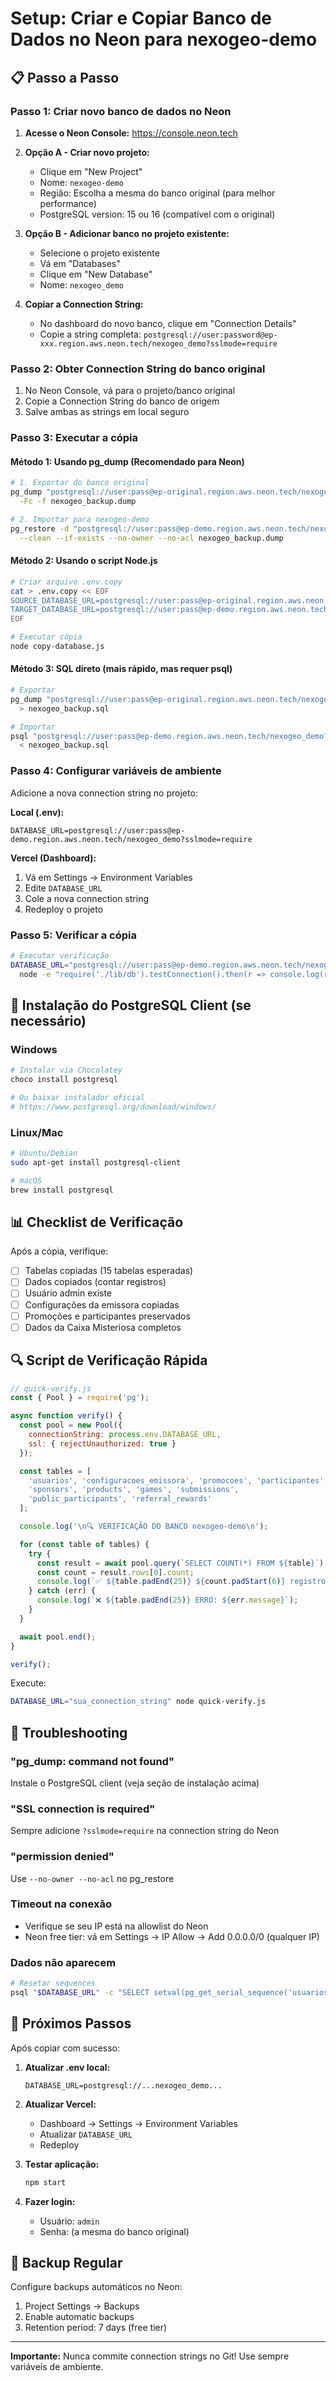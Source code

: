 # Setup: Criar e Copiar Banco de Dados no Neon para nexogeo-demo

## 📋 Passo a Passo

### Passo 1: Criar novo banco de dados no Neon

1. **Acesse o Neon Console:** https://console.neon.tech
2. **Opção A - Criar novo projeto:**
   - Clique em "New Project"
   - Nome: `nexogeo-demo`
   - Região: Escolha a mesma do banco original (para melhor performance)
   - PostgreSQL version: 15 ou 16 (compatível com o original)

3. **Opção B - Adicionar banco no projeto existente:**
   - Selecione o projeto existente
   - Vá em "Databases"
   - Clique em "New Database"
   - Nome: `nexogeo_demo`

4. **Copiar a Connection String:**
   - No dashboard do novo banco, clique em "Connection Details"
   - Copie a string completa: `postgresql://user:password@ep-xxx.region.aws.neon.tech/nexogeo_demo?sslmode=require`

### Passo 2: Obter Connection String do banco original

1. No Neon Console, vá para o projeto/banco original
2. Copie a Connection String do banco de origem
3. Salve ambas as strings em local seguro

### Passo 3: Executar a cópia

#### Método 1: Usando pg_dump (Recomendado para Neon)

```bash
# 1. Exportar do banco original
pg_dump "postgresql://user:pass@ep-original.region.aws.neon.tech/nexogeo?sslmode=require" \
  -Fc -f nexogeo_backup.dump

# 2. Importar para nexogeo-demo
pg_restore -d "postgresql://user:pass@ep-demo.region.aws.neon.tech/nexogeo_demo?sslmode=require" \
  --clean --if-exists --no-owner --no-acl nexogeo_backup.dump
```

#### Método 2: Usando o script Node.js

```bash
# Criar arquivo .env.copy
cat > .env.copy << EOF
SOURCE_DATABASE_URL=postgresql://user:pass@ep-original.region.aws.neon.tech/nexogeo?sslmode=require
TARGET_DATABASE_URL=postgresql://user:pass@ep-demo.region.aws.neon.tech/nexogeo_demo?sslmode=require
EOF

# Executar cópia
node copy-database.js
```

#### Método 3: SQL direto (mais rápido, mas requer psql)

```bash
# Exportar
pg_dump "postgresql://user:pass@ep-original.region.aws.neon.tech/nexogeo?sslmode=require" \
  > nexogeo_backup.sql

# Importar
psql "postgresql://user:pass@ep-demo.region.aws.neon.tech/nexogeo_demo?sslmode=require" \
  < nexogeo_backup.sql
```

### Passo 4: Configurar variáveis de ambiente

Adicione a nova connection string no projeto:

**Local (.env):**
```env
DATABASE_URL=postgresql://user:pass@ep-demo.region.aws.neon.tech/nexogeo_demo?sslmode=require
```

**Vercel (Dashboard):**
1. Vá em Settings → Environment Variables
2. Edite `DATABASE_URL`
3. Cole a nova connection string
4. Redeploy o projeto

### Passo 5: Verificar a cópia

```bash
# Executar verificação
DATABASE_URL="postgresql://user:pass@ep-demo.region.aws.neon.tech/nexogeo_demo?sslmode=require" \
  node -e "require('./lib/db').testConnection().then(r => console.log(r))"
```

## 🔧 Instalação do PostgreSQL Client (se necessário)

### Windows
```powershell
# Instalar via Chocolatey
choco install postgresql

# Ou baixar instalador oficial
# https://www.postgresql.org/download/windows/
```

### Linux/Mac
```bash
# Ubuntu/Debian
sudo apt-get install postgresql-client

# macOS
brew install postgresql
```

## 📊 Checklist de Verificação

Após a cópia, verifique:

- [ ] Tabelas copiadas (15 tabelas esperadas)
- [ ] Dados copiados (contar registros)
- [ ] Usuário admin existe
- [ ] Configurações da emissora copiadas
- [ ] Promoções e participantes preservados
- [ ] Dados da Caixa Misteriosa completos

## 🔍 Script de Verificação Rápida

```javascript
// quick-verify.js
const { Pool } = require('pg');

async function verify() {
  const pool = new Pool({
    connectionString: process.env.DATABASE_URL,
    ssl: { rejectUnauthorized: true }
  });

  const tables = [
    'usuarios', 'configuracoes_emissora', 'promocoes', 'participantes',
    'sponsors', 'products', 'games', 'submissions',
    'public_participants', 'referral_rewards'
  ];

  console.log('\n🔍 VERIFICAÇÃO DO BANCO nexogeo-demo\n');

  for (const table of tables) {
    try {
      const result = await pool.query(`SELECT COUNT(*) FROM ${table}`);
      const count = result.rows[0].count;
      console.log(`✅ ${table.padEnd(25)} ${count.padStart(6)} registros`);
    } catch (err) {
      console.log(`❌ ${table.padEnd(25)} ERRO: ${err.message}`);
    }
  }

  await pool.end();
}

verify();
```

Execute:
```bash
DATABASE_URL="sua_connection_string" node quick-verify.js
```

## 🚨 Troubleshooting

### "pg_dump: command not found"
Instale o PostgreSQL client (veja seção de instalação acima)

### "SSL connection is required"
Sempre adicione `?sslmode=require` na connection string do Neon

### "permission denied"
Use `--no-owner --no-acl` no pg_restore

### Timeout na conexão
- Verifique se seu IP está na allowlist do Neon
- Neon free tier: vá em Settings → IP Allow → Add 0.0.0.0/0 (qualquer IP)

### Dados não aparecem
```bash
# Resetar sequences
psql "$DATABASE_URL" -c "SELECT setval(pg_get_serial_sequence('usuarios', 'id'), COALESCE(MAX(id), 1)) FROM usuarios;"
```

## 🎯 Próximos Passos

Após copiar com sucesso:

1. **Atualizar .env local:**
   ```env
   DATABASE_URL=postgresql://...nexogeo_demo...
   ```

2. **Atualizar Vercel:**
   - Dashboard → Settings → Environment Variables
   - Atualizar `DATABASE_URL`
   - Redeploy

3. **Testar aplicação:**
   ```bash
   npm start
   ```

4. **Fazer login:**
   - Usuário: `admin`
   - Senha: (a mesma do banco original)

## 💾 Backup Regular

Configure backups automáticos no Neon:
1. Project Settings → Backups
2. Enable automatic backups
3. Retention period: 7 days (free tier)

---

**Importante:** Nunca commite connection strings no Git! Use sempre variáveis de ambiente.
